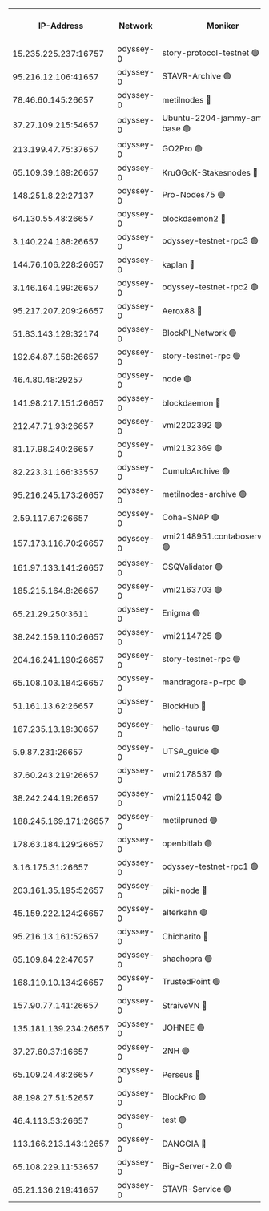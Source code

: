 


<table><tr><th>IP-Address</th><th>Network</th><th>Moniker</th><th>Latest Block Height</th><th>Earliest Block Height</th><th>Catching Up</th><th>Tx Index</th><th>Voting Power</th><th>Version</th><th>Scan Time</th></tr><tr><td>15.235.225.237:16757</td><td>odyssey-0</td><td>story-protocol-testnet 🟢</td><td>785321</td><td>1</td><td>False</td><td>off</td><td>0</td><td>0.38.9</td><td>2024-11-24T05:49:21.247299967UTC</td></tr><tr><td>95.216.12.106:41657</td><td>odyssey-0</td><td>STAVR-Archive 🟢</td><td>785322</td><td>1</td><td>False</td><td>on</td><td>0</td><td>0.38.9</td><td>2024-11-24T05:49:25.332306801UTC</td></tr><tr><td>78.46.60.145:26657</td><td>odyssey-0</td><td>metilnodes 🔴</td><td>785324</td><td>1</td><td>False</td><td>off</td><td>119000000</td><td>0.38.9</td><td>2024-11-24T05:49:32.432139014UTC</td></tr><tr><td>37.27.109.215:54657</td><td>odyssey-0</td><td>Ubuntu-2204-jammy-amd64-base 🟢</td><td>785325</td><td>1</td><td>False</td><td>on</td><td>0</td><td>0.38.9</td><td>2024-11-24T05:49:35.553981451UTC</td></tr><tr><td>213.199.47.75:37657</td><td>odyssey-0</td><td>GO2Pro 🟢</td><td>785324</td><td>1</td><td>False</td><td>off</td><td>0</td><td>0.38.9</td><td>2024-11-24T05:49:35.987875644UTC</td></tr><tr><td>65.109.39.189:26657</td><td>odyssey-0</td><td>KruGGoK-Stakesnodes 🔴</td><td>785325</td><td>1</td><td>False</td><td>on</td><td>120004000</td><td>0.38.9</td><td>2024-11-24T05:49:36.910079353UTC</td></tr><tr><td>148.251.8.22:27137</td><td>odyssey-0</td><td>Pro-Nodes75 🟢</td><td>785326</td><td>1</td><td>False</td><td>on</td><td>0</td><td>0.38.9</td><td>2024-11-24T05:49:42.685413863UTC</td></tr><tr><td>64.130.55.48:26657</td><td>odyssey-0</td><td>blockdaemon2 🔴</td><td>785326</td><td>1</td><td>False</td><td>off</td><td>507024000</td><td>0.38.9</td><td>2024-11-24T05:49:43.141088890UTC</td></tr><tr><td>3.140.224.188:26657</td><td>odyssey-0</td><td>odyssey-testnet-rpc3 🟢</td><td>785328</td><td>1</td><td>False</td><td>off</td><td>0</td><td>0.38.9</td><td>2024-11-24T05:49:48.849385931UTC</td></tr><tr><td>144.76.106.228:26657</td><td>odyssey-0</td><td>kaplan 🔴</td><td>785330</td><td>1</td><td>False</td><td>off</td><td>120949000</td><td>0.38.9</td><td>2024-11-24T05:49:56.753511367UTC</td></tr><tr><td>3.146.164.199:26657</td><td>odyssey-0</td><td>odyssey-testnet-rpc2 🟢</td><td>785330</td><td>1</td><td>False</td><td>off</td><td>0</td><td>0.38.9</td><td>2024-11-24T05:49:58.032414038UTC</td></tr><tr><td>95.217.207.209:26657</td><td>odyssey-0</td><td>Aerox88 🔴</td><td>785331</td><td>1</td><td>False</td><td>on</td><td>119990000</td><td>0.38.9</td><td>2024-11-24T05:50:01.112671261UTC</td></tr><tr><td>51.83.143.129:32174</td><td>odyssey-0</td><td>BlockPI_Network 🟢</td><td>785332</td><td>1</td><td>False</td><td>off</td><td>0</td><td>0.38.9</td><td>2024-11-24T05:50:06.014404432UTC</td></tr><tr><td>192.64.87.158:26657</td><td>odyssey-0</td><td>story-testnet-rpc 🟢</td><td>785333</td><td>1</td><td>False</td><td>off</td><td>0</td><td>0.38.9</td><td>2024-11-24T05:50:07.062135831UTC</td></tr><tr><td>46.4.80.48:29257</td><td>odyssey-0</td><td>node 🟢</td><td>785334</td><td>1</td><td>False</td><td>on</td><td>0</td><td>0.38.9</td><td>2024-11-24T05:50:11.108464627UTC</td></tr><tr><td>141.98.217.151:26657</td><td>odyssey-0</td><td>blockdaemon 🔴</td><td>785335</td><td>1</td><td>False</td><td>off</td><td>507025000</td><td>0.38.9</td><td>2024-11-24T05:50:15.378425823UTC</td></tr><tr><td>212.47.71.93:26657</td><td>odyssey-0</td><td>vmi2202392 🟢</td><td>755529</td><td>1</td><td>False</td><td>off</td><td>0</td><td>0.38.9</td><td>2024-11-24T05:50:22.083054297UTC</td></tr><tr><td>81.17.98.240:26657</td><td>odyssey-0</td><td>vmi2132369 🟢</td><td>688051</td><td>1</td><td>False</td><td>off</td><td>0</td><td>0.38.9</td><td>2024-11-24T05:50:23.295104043UTC</td></tr><tr><td>82.223.31.166:33557</td><td>odyssey-0</td><td>CumuloArchive 🟢</td><td>785338</td><td>1</td><td>False</td><td>on</td><td>0</td><td>0.38.9</td><td>2024-11-24T05:50:24.208185856UTC</td></tr><tr><td>95.216.245.173:26657</td><td>odyssey-0</td><td>metilnodes-archive 🟢</td><td>785338</td><td>1</td><td>False</td><td>on</td><td>0</td><td>0.38.9</td><td>2024-11-24T05:50:25.587533366UTC</td></tr><tr><td>2.59.117.67:26657</td><td>odyssey-0</td><td>Coha-SNAP 🟢</td><td>785340</td><td>1</td><td>False</td><td>off</td><td>0</td><td>0.38.9</td><td>2024-11-24T05:50:32.488391609UTC</td></tr><tr><td>157.173.116.70:26657</td><td>odyssey-0</td><td>vmi2148951.contaboserver.net 🟢</td><td>785342</td><td>1</td><td>False</td><td>off</td><td>0</td><td>0.38.9</td><td>2024-11-24T05:50:39.926436198UTC</td></tr><tr><td>161.97.133.141:26657</td><td>odyssey-0</td><td>GSQValidator 🟢</td><td>785344</td><td>1</td><td>False</td><td>off</td><td>0</td><td>0.38.9</td><td>2024-11-24T05:50:45.100998649UTC</td></tr><tr><td>185.215.164.8:26657</td><td>odyssey-0</td><td>vmi2163703 🟢</td><td>714149</td><td>1</td><td>False</td><td>off</td><td>0</td><td>0.38.9</td><td>2024-11-24T05:50:48.817300385UTC</td></tr><tr><td>65.21.29.250:3611</td><td>odyssey-0</td><td>Enigma 🟢</td><td>785345</td><td>1</td><td>False</td><td>on</td><td>0</td><td>0.38.9</td><td>2024-11-24T05:50:49.248514856UTC</td></tr><tr><td>38.242.159.110:26657</td><td>odyssey-0</td><td>vmi2114725 🟢</td><td>785347</td><td>1</td><td>False</td><td>off</td><td>0</td><td>0.38.9</td><td>2024-11-24T05:50:57.751283003UTC</td></tr><tr><td>204.16.241.190:26657</td><td>odyssey-0</td><td>story-testnet-rpc 🟢</td><td>785348</td><td>1</td><td>False</td><td>off</td><td>0</td><td>0.38.9</td><td>2024-11-24T05:50:59.420812629UTC</td></tr><tr><td>65.108.103.184:26657</td><td>odyssey-0</td><td>mandragora-p-rpc 🟢</td><td>785349</td><td>1</td><td>False</td><td>on</td><td>0</td><td>0.38.9</td><td>2024-11-24T05:51:02.759135602UTC</td></tr><tr><td>51.161.13.62:26657</td><td>odyssey-0</td><td>BlockHub 🔴</td><td>785349</td><td>1</td><td>False</td><td>off</td><td>120100000</td><td>0.38.9</td><td>2024-11-24T05:51:04.798557551UTC</td></tr><tr><td>167.235.13.19:30657</td><td>odyssey-0</td><td>hello-taurus 🟢</td><td>785350</td><td>1</td><td>False</td><td>on</td><td>0</td><td>0.38.9</td><td>2024-11-24T05:51:05.241929004UTC</td></tr><tr><td>5.9.87.231:26657</td><td>odyssey-0</td><td>UTSA_guide 🟢</td><td>785350</td><td>1</td><td>False</td><td>on</td><td>0</td><td>0.38.9</td><td>2024-11-24T05:51:06.670570059UTC</td></tr><tr><td>37.60.243.219:26657</td><td>odyssey-0</td><td>vmi2178537 🟢</td><td>785352</td><td>1</td><td>False</td><td>off</td><td>0</td><td>0.38.9</td><td>2024-11-24T05:51:11.316161075UTC</td></tr><tr><td>38.242.244.19:26657</td><td>odyssey-0</td><td>vmi2115042 🟢</td><td>734039</td><td>1</td><td>False</td><td>off</td><td>0</td><td>0.38.9</td><td>2024-11-24T05:51:15.448322055UTC</td></tr><tr><td>188.245.169.171:26657</td><td>odyssey-0</td><td>metilpruned 🟢</td><td>785355</td><td>1</td><td>False</td><td>off</td><td>0</td><td>0.38.9</td><td>2024-11-24T05:51:24.108045038UTC</td></tr><tr><td>178.63.184.129:26657</td><td>odyssey-0</td><td>openbitlab 🟢</td><td>785356</td><td>1</td><td>False</td><td>on</td><td>0</td><td>0.38.9</td><td>2024-11-24T05:51:25.642129730UTC</td></tr><tr><td>3.16.175.31:26657</td><td>odyssey-0</td><td>odyssey-testnet-rpc1 🟢</td><td>785357</td><td>1</td><td>False</td><td>off</td><td>0</td><td>0.38.9</td><td>2024-11-24T05:51:31.253381555UTC</td></tr><tr><td>203.161.35.195:52657</td><td>odyssey-0</td><td>piki-node 🔴</td><td>785323</td><td>109001</td><td>False</td><td>off</td><td>119000000</td><td>0.38.9</td><td>2024-11-24T05:49:28.213498486UTC</td></tr><tr><td>45.159.222.124:26657</td><td>odyssey-0</td><td>alterkahn 🟢</td><td>785351</td><td>113001</td><td>False</td><td>off</td><td>0</td><td>0.38.9</td><td>2024-11-24T05:51:09.953284330UTC</td></tr><tr><td>95.216.13.161:52657</td><td>odyssey-0</td><td>Chicharito 🔴</td><td>785321</td><td>121001</td><td>False</td><td>off</td><td>119548000</td><td>0.38.9</td><td>2024-11-24T05:49:20.185336219UTC</td></tr><tr><td>65.109.84.22:47657</td><td>odyssey-0</td><td>shachopra 🟢</td><td>785346</td><td>318001</td><td>False</td><td>off</td><td>0</td><td>0.38.9</td><td>2024-11-24T05:50:53.378662882UTC</td></tr><tr><td>168.119.10.134:26657</td><td>odyssey-0</td><td>TrustedPoint 🟢</td><td>785356</td><td>339001</td><td>False</td><td>off</td><td>0</td><td>0.38.9</td><td>2024-11-24T05:51:28.102449281UTC</td></tr><tr><td>157.90.77.141:26657</td><td>odyssey-0</td><td>StraiveVN 🔴</td><td>785333</td><td>342001</td><td>False</td><td>off</td><td>115953000</td><td>0.38.9</td><td>2024-11-24T05:50:07.467733549UTC</td></tr><tr><td>135.181.139.234:26657</td><td>odyssey-0</td><td>JOHNEE 🟢</td><td>785348</td><td>351001</td><td>False</td><td>on</td><td>0</td><td>0.38.9</td><td>2024-11-24T05:51:01.128332399UTC</td></tr><tr><td>37.27.60.37:16657</td><td>odyssey-0</td><td>2NH 🟢</td><td>785344</td><td>395001</td><td>False</td><td>off</td><td>0</td><td>0.38.9</td><td>2024-11-24T05:50:45.603618886UTC</td></tr><tr><td>65.109.24.48:26657</td><td>odyssey-0</td><td>Perseus 🔴</td><td>785346</td><td>431001</td><td>False</td><td>off</td><td>121144000</td><td>0.38.9</td><td>2024-11-24T05:50:51.761640467UTC</td></tr><tr><td>88.198.27.51:52657</td><td>odyssey-0</td><td>BlockPro 🟢</td><td>785322</td><td>507001</td><td>False</td><td>off</td><td>0</td><td>0.38.9</td><td>2024-11-24T05:49:24.863464528UTC</td></tr><tr><td>46.4.113.53:26657</td><td>odyssey-0</td><td>test 🟢</td><td>785350</td><td>527001</td><td>False</td><td>off</td><td>0</td><td>0.38.9</td><td>2024-11-24T05:51:07.924427406UTC</td></tr><tr><td>113.166.213.143:12657</td><td>odyssey-0</td><td>DANGGIA 🔴</td><td>785318</td><td>611001</td><td>False</td><td>on</td><td>119900000</td><td>0.38.9</td><td>2024-11-24T05:49:12.018751872UTC</td></tr><tr><td>65.108.229.11:53657</td><td>odyssey-0</td><td>Big-Server-2.0 🟢</td><td>785326</td><td>749001</td><td>False</td><td>off</td><td>0</td><td>0.38.9</td><td>2024-11-24T05:49:40.769706093UTC</td></tr><tr><td>65.21.136.219:41657</td><td>odyssey-0</td><td>STAVR-Service 🟢</td><td>785330</td><td>759001</td><td>False</td><td>on</td><td>0</td><td>0.38.9</td><td>2024-11-24T05:49:57.260096388UTC</td></tr></table>